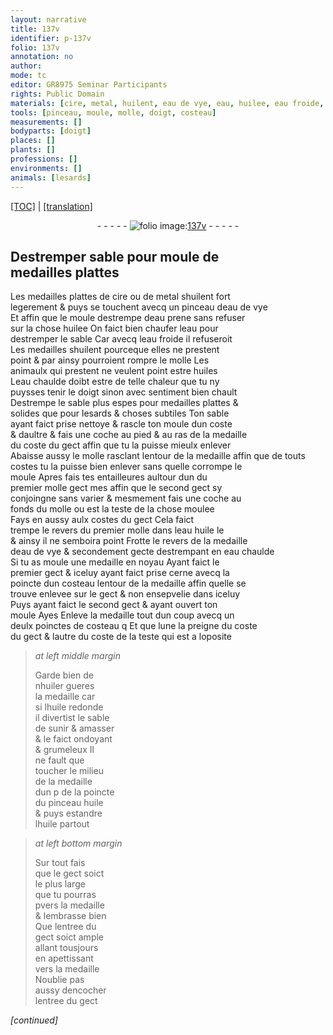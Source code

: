 ```yaml
---
layout: narrative
title: 137v
identifier: p-137v
folio: 137v
annotation: no
author:
mode: tc
editor: GR8975 Seminar Participants
rights: Public Domain
materials: [cire, metal, huilent, eau de vye, eau, huilee, eau froide, huiles, eau chaulde, huile, huiler]
tools: [pinceau, moule, molle, doigt, costeau]
measurements: []
bodyparts: [doigt]
places: []
plants: []
professions: []
environments: []
animals: [lesards]
---
```


<p><a href="{{ site.baseurl }}/diplomatic/">[TOC]</a> | <a href="{{ site.baseurl }}/texts/p-137v_tl/" target="_blank">[translation]</a></p><div class="folio" align="center">- - - - - <a href="http://gallica.bnf.fr/ark:/12148/btv1b10500001g/f280.image" target="_blank"><img src="https://cu-mkp.github.io/2017-workshop-edition/assets/photo-icon.png" alt="folio image: " style="display:inline-block; margin-bottom:-3px;"/>137v</a> - - - - - </div>  
  

## Destremper sable pour moule de<br/> medailles plattes

 
Les medailles plattes de <span class="m">cire</span> ou de <span class="m">metal</span> s<span class="m">huilent</span> fort<br/> legerement & puys se touchent avecq un <span class="tl">pinceau</span> d<span class="m">eau de vye</span><br/> Et affin que le <span class="tl">moule</span> destrempe d<span class="m">eau</span> prene sans refuser<br/> sur la chose <span class="m">huilee</span> On faict bien chaufer l<span class="m">eau</span> pour<br/> destremper le sable Car avecq l<span class="m">eau froide</span> il refuseroit<br/> Les medailles s<span class="m">huilent</span> pourceque elles ne prestent<br/> point & par ainsy pourroient rompre le <span class="tl">molle</span> Les<br/> animaulx qui prestent ne veulent point estre <span class="m">huiles</span><br/> L<span class="m">eau chaulde</span> doibt <span class="sn">estre de telle chaleur que tu ny<br/> puysses tenir le <span class="tl"><span class="bp">doigt</span></span> sinon avec sentiment bien chault</span><br/> Destrempe le sable plus espes pour medailles plattes &<br/> solides que pour <span class="al">lesards</span> & choses subtiles Ton sable<br/> ayant faict prise nettoye & rascle ton <span class="tl">moule</span> dun coste<br/> & daultre & fais une coche au pied & au ras de la medaille<br/> du coste du gect affin que tu la puisse mieulx enlever<br/> Abaisse aussy <span class="add">le <span class="tl">molle</span> rasclant</span> lentour de la medaille affin que de touts<br/> costes tu la puisse bien enlever sans quelle corrompe le<br/> <span class="tl">moule</span> Apres fais tes entailleures aultour <span class="del">dun</span> du<br/> premier molle gect <span class="del">mes</span> affin que le second gect sy<br/> conjoingne sans varier & mesmem<span class="exp">ent</span> fais une coche au<br/> fonds du <span class="tl">molle</span> ou est la teste de la chose moulee<br/> Fays en aussy aulx costes du gect Cela faict<br/> trempe le revers du premier <span class="tl">molle</span> dans l<span class="m">eau</span> <span class="m">huile</span> le <br/> & ainsy il ne semboira point Frotte le revers de la medaille<br/> d<span class="m">eau de vye</span> & secondem<span class="exp">ent</span> gecte destrempa<span class="exp">n</span>t en <span class="m">eau chaulde</span><br/> Si tu as moule une medaille en noyau Ayant faict le <br/> premier gect & iceluy ayant faict prise cerne avecq la<br/> poincte dun <span class="tl">costeau</span> lentour de la medaille affin quelle se<br/> trouve enlevee sur le gect & non ensepvelie dans iceluy<br/> Puys ayant faict le second gect & ayant ouvert ton<br/> <span class="tl">moule</span> <span class="del">Ayes</span> Enleve la medaille tout dun coup avecq <span class="del">un</span><br/> deulx poinctes de <span class="tl">costeau</span> <span class="del">q</span> Et que lune la preigne du coste<br/> du gect & lautre du coste de la teste qui est a loposite
 
> *at left middle margin*
> 
> 
>   Garde bien de<br/> n<span class="m">huiler</span> gueres<br/> la medaille car<br/> si l<span class="m">huile</span> redonde<br/> il divertist le sable<br/> de sunir & amasser<br/> & le faict ondoyant<br/> & grumeleux Il<br/> ne fault que<br/> toucher le milieu<br/> de la medaille<br/> <span class="del">dun p</span> de la poincte<br/> du <span class="tl">pinceau</span> <span class="m">huile</span><br/> & puys estandre<br/> l<span class="m">huile</span> partout 
 
> *at left bottom margin*
> 
> 
>   Sur tout fais<br/> que le gect soict<br/> le plus large<br/> que tu pourras<br/> <span class="del">p</span>vers la medaille<br/> & lembrasse bien<br/> Que lentree du<br/> gect soict ample<br/> allant tousjours<br/> en apettissant<br/> vers la medaille<br/> Noublie pas<br/> aussy dencocher<br/> lentree du gect
 
*[continued]*
 
